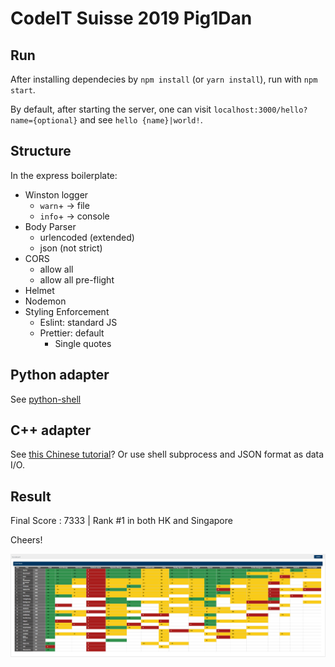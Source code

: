 # CodeIT Suisse 2019 Pig1Dan

## Run

After installing dependecies by `npm install` (or `yarn install`), run with `npm start`.

By default, after starting the server, one can visit `localhost:3000/hello?name={optional}` and see `hello {name}|world!`.

## Structure

In the express boilerplate:

- Winston logger
  - `warn`+ -> file
  - `info`+ -> console
- Body Parser
  - urlencoded (extended)
  - json (not strict)
- CORS
  - allow all
  - allow all pre-flight
- Helmet
- Nodemon
- Styling Enforcement
  - Eslint: standard JS
  - Prettier: default
    - Single quotes

## Python adapter

See [python-shell](https://www.npmjs.com/package/python-shell)

## C++ adapter

See [this Chinese tutorial](https://juejin.im/post/5af58b81f265da0b767d8837)? Or use shell subprocess and JSON format as data I/O.

## Result

Final Score : 7333 | Rank #1 in both HK and Singapore

Cheers!

![Scoreboard](https://github.com/fhfuih/CodeIT-Suisse-2019-Pig1Dan/blob/master/pic/result.png)

